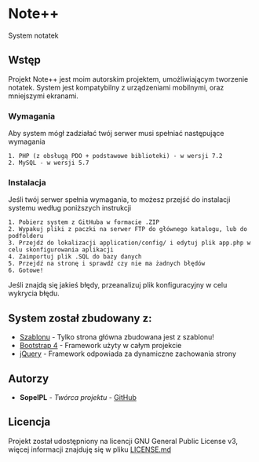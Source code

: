 # Note++

System notatek

## Wstęp

Projekt Note++ jest moim autorskim projektem, umożliwiającym tworzenie notatek. System jest kompatybilny z urządzeniami mobilnymi, oraz mniejszymi ekranami.

### Wymagania

Aby system mógł zadziałać twój serwer musi spełniać następujące wymagania

```
1. PHP (z obsługą PDO + podstawowe biblioteki) - w wersji 7.2
2. MySQL - w wersji 5.7
```

### Instalacja

Jeśli twój serwer spełnia wymagania, to możesz przejść do instalacji systemu według poniższych instrukcji

```
1. Pobierz system z GitHuba w formacie .ZIP
2. Wypakuj pliki z paczki na serwer FTP do głównego katalogu, lub do podfolderu
3. Przejdź do lokalizacji application/config/ i edytuj plik app.php w celu skonfigurowania aplikacji
4. Zaimportuj plik .SQL do bazy danych
5. Przejdź na stronę i sprawdź czy nie ma żadnych błędów
6. Gotowe!
```

Jeśli znajdą się jakieś błędy, przeanalizuj plik konfiguracyjny w celu wykrycia błędu.

## System został zbudowany z:

* [Szablonu](http://www.dropwizard.io/1.0.2/docs/) - Tylko strona główna zbudowana jest z szablonu!
* [Bootstrap 4](https://getbootstrap.com/) - Framework użyty w całym projekcie
* [jQuery](https://jquery.com) - Framework odpowiada za dynamiczne zachowania strony

## Autorzy

* **SopelPL** - *Twórca projektu* - [GitHub](https://github.com/SopelPL)

## Licencja

Projekt został udostępniony na licencji GNU General Public License v3, więcej informacji znajduję się w pliku [LICENSE.md](LICENSE.md)

